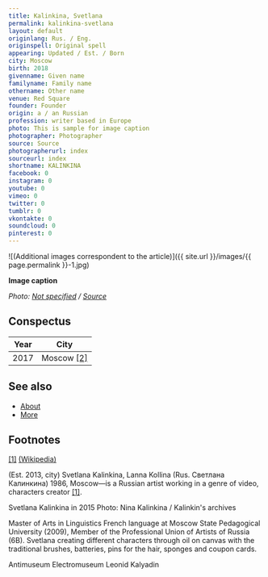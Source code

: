 ```yaml
---
title: Kalinkina, Svetlana
permalink: kalinkina-svetlana
layout: default
originlang: Rus. / Eng.
originspell: Original spell
appearing: Updated / Est. / Born
city: Moscow
birth: 2018
givenname: Given name
familyname: Family name
othername: Other name
venue: Red Square
founder: Founder
origin: a / an Russian
profession: writer based in Europe
photo: This is sample for image caption
photographer: Photographer
source: Source
photographerurl: index
sourceurl: index
shortname: KALINKINA
facebook: 0
instagram: 0
youtube: 0
vimeo: 0
twitter: 0
tumblr: 0
vkontakte: 0
soundcloud: 0
pinterest: 0
---
```


![(Additional images correspondent to the article)]({{ site.url }}/images/{{ page.permalink }}-1.jpg)

**Image caption**

*Photo: [Not specified](index) / [Source](index)*

## Сonspectus

|Year|City|
|-|-|
|2017|Moscow <span id="a2">[\[2\]](#f2)</span>|

## See also

+ [About](index)
+ [More](index)

## Footnotes

[[1]](#a1) <span id="f1"></span> [(Wikipedia)](index)

(Est. 2013, city) Svetlana Kalinkina, Lanna Kollina (Rus. Светлана Калинкина) 1986, Moscow—is a Russian artist working in a genre of video, characters creator <span id="a1">[\[1\]](#f1)</span>.

Svetlana Kalinkina in 2015
Photo: Nina Kalinkina / Kalinkin's archives

Master of Arts in Linguistics French language at Moscow State Pedagogical University (2009), Member of the Professional Union of Artists of Russia (6B). Svetlana creating different characters through oil on canvas with the traditional brushes, batteries, pins for the hair, sponges and coupon cards.

Antimuseum
Electromuseum
Leonid Kalyadin
